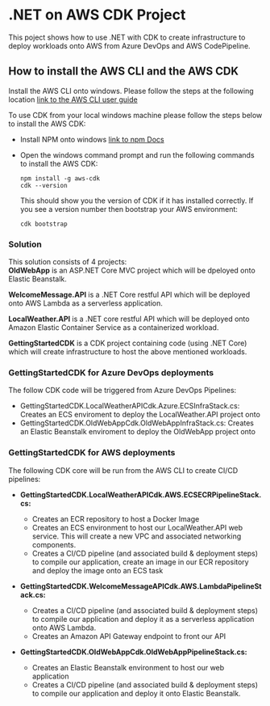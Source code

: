 # .NET on AWS CDK Project

This poject shows how to use .NET with CDK to create infrastructure to deploy workloads onto AWS from Azure DevOps and AWS CodePipeline.

## How to install the AWS CLI and the AWS CDK
Install the AWS CLI onto windows. Please follow the steps at the following location [link to the AWS CLI user guide](https://docs.aws.amazon.com/cli/latest/userguide/install-cliv2-windows.html)

To use CDK from your local windows machine please follow the steps below to install the AWS CDK:
- Install NPM onto windows [link to npm Docs](https://docs.npmjs.com/downloading-and-installing-node-js-and-npm)
- Open the windows command prompt and run the following commands to install the AWS CDK:
	```
	npm install -g aws-cdk
	cdk --version
	```
	
	This should show you the version of CDK if it has installed correctly. If you see a version number then bootstrap your AWS environment:
	```
	cdk bootstrap
	```

### Solution
This solution consists of 4 projects: <br>
**OldWebApp** is an ASP.NET Core MVC project which will be dpeloyed onto Elastic Beanstalk.

**WelcomeMessage.API** is a .NET Core restful API which will be deployed onto AWS Lambda as a serverless application.

**LocalWeather.API** is a .NET core restful API which will be deployed onto Amazon Elastic Container Service as a containerized workload.

**GettingStartedCDK** is a CDK project containing code (using .NET Core) which will create infrastructure to
host the above mentioned workloads.

### GettingStartedCDK for Azure DevOps deployments
The follow CDK code will be triggered from Azure DevOps Pipelines:
- GettingStartedCDK.LocalWeatherAPICdk.Azure.ECSInfraStack.cs: Creates an ECS enviroment to deploy the LocalWeather.API project onto
- GettingStartedCDK.OldWebAppCdk.OldWebAppInfraStack.cs: Creates an Elastic Beanstalk enviroment to deploy the OldWebApp project onto

### GettingStartedCDK for AWS deployments
The following CDK core will be run from the AWS CLI to create CI/CD pipelines:

- **GettingStartedCDK.LocalWeatherAPICdk.AWS.ECSECRPipelineStack.cs:**
	- Creates an ECR repository to host a Docker Image
	- Creates an ECS environment to host our LocalWeather.API web service. This will create a new VPC and associated networking components.
	- Creates a CI/CD pipeline (and associated build & deployment steps) to compile our application, create an image in our ECR repository and deploy the image onto an ECS task

- **GettingStartedCDK.WelcomeMessageAPICdk.AWS.LambdaPipelineStack.cs:**
	- Creates a CI/CD pipeline (and associated build & deployment steps) to compile our application and deploy it as a serverless application onto AWS Lambda. 
	- Creates an Amazon API Gateway endpoint to front our API

- **GettingStartedCDK.OldWebAppCdk.OldWebAppPipelineStack.cs:**
	- Creates an Elastic Beanstalk environment to host our web application
	- Creates a CI/CD pipeline (and associated build & deployment steps) to compile our application and deploy it onto Elastic Beanstalk. 
